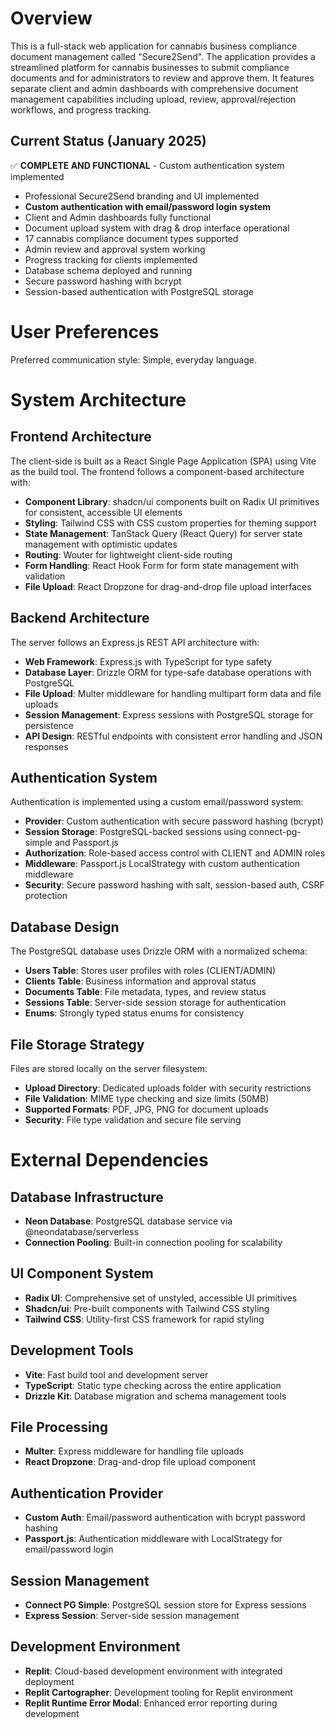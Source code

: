 # Overview

This is a full-stack web application for cannabis business compliance document management called "Secure2Send". The application provides a streamlined platform for cannabis businesses to submit compliance documents and for administrators to review and approve them. It features separate client and admin dashboards with comprehensive document management capabilities including upload, review, approval/rejection workflows, and progress tracking.

## Current Status (January 2025)
✅ **COMPLETE AND FUNCTIONAL** - Custom authentication system implemented
- Professional Secure2Send branding and UI implemented
- **Custom authentication with email/password login system**
- Client and Admin dashboards fully functional
- Document upload system with drag & drop interface operational
- 17 cannabis compliance document types supported
- Admin review and approval system working
- Progress tracking for clients implemented
- Database schema deployed and running
- Secure password hashing with bcrypt
- Session-based authentication with PostgreSQL storage

# User Preferences

Preferred communication style: Simple, everyday language.

# System Architecture

## Frontend Architecture
The client-side is built as a React Single Page Application (SPA) using Vite as the build tool. The frontend follows a component-based architecture with:
- **Component Library**: shadcn/ui components built on Radix UI primitives for consistent, accessible UI elements
- **Styling**: Tailwind CSS with CSS custom properties for theming support
- **State Management**: TanStack Query (React Query) for server state management with optimistic updates
- **Routing**: Wouter for lightweight client-side routing
- **Form Handling**: React Hook Form for form state management with validation
- **File Upload**: React Dropzone for drag-and-drop file upload interfaces

## Backend Architecture
The server follows an Express.js REST API architecture with:
- **Web Framework**: Express.js with TypeScript for type safety
- **Database Layer**: Drizzle ORM for type-safe database operations with PostgreSQL
- **File Upload**: Multer middleware for handling multipart form data and file uploads
- **Session Management**: Express sessions with PostgreSQL storage for persistence
- **API Design**: RESTful endpoints with consistent error handling and JSON responses

## Authentication System
Authentication is implemented using a custom email/password system:
- **Provider**: Custom authentication with secure password hashing (bcrypt)
- **Session Storage**: PostgreSQL-backed sessions using connect-pg-simple and Passport.js
- **Authorization**: Role-based access control with CLIENT and ADMIN roles
- **Middleware**: Passport.js LocalStrategy with custom authentication middleware
- **Security**: Secure password hashing with salt, session-based auth, CSRF protection

## Database Design
The PostgreSQL database uses Drizzle ORM with a normalized schema:
- **Users Table**: Stores user profiles with roles (CLIENT/ADMIN)
- **Clients Table**: Business information and approval status
- **Documents Table**: File metadata, types, and review status
- **Sessions Table**: Server-side session storage for authentication
- **Enums**: Strongly typed status enums for consistency

## File Storage Strategy
Files are stored locally on the server filesystem:
- **Upload Directory**: Dedicated uploads folder with security restrictions
- **File Validation**: MIME type checking and size limits (50MB)
- **Supported Formats**: PDF, JPG, PNG for document uploads
- **Security**: File type validation and secure file serving

# External Dependencies

## Database Infrastructure
- **Neon Database**: PostgreSQL database service via @neondatabase/serverless
- **Connection Pooling**: Built-in connection pooling for scalability

## UI Component System
- **Radix UI**: Comprehensive set of unstyled, accessible UI primitives
- **Shadcn/ui**: Pre-built components with Tailwind CSS styling
- **Tailwind CSS**: Utility-first CSS framework for rapid styling

## Development Tools
- **Vite**: Fast build tool and development server
- **TypeScript**: Static type checking across the entire application
- **Drizzle Kit**: Database migration and schema management tools

## File Processing
- **Multer**: Express middleware for handling file uploads
- **React Dropzone**: Drag-and-drop file upload component

## Authentication Provider
- **Custom Auth**: Email/password authentication with bcrypt password hashing
- **Passport.js**: Authentication middleware with LocalStrategy for email/password login

## Session Management
- **Connect PG Simple**: PostgreSQL session store for Express sessions
- **Express Session**: Server-side session management

## Development Environment
- **Replit**: Cloud-based development environment with integrated deployment
- **Replit Cartographer**: Development tooling for Replit environment
- **Replit Runtime Error Modal**: Enhanced error reporting during development
